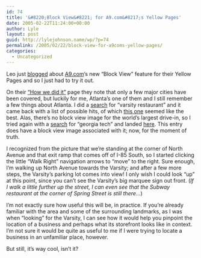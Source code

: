 ```yaml
---
id: 74
title: '&#8220;Block View&#8221; for A9.com&#8217;s Yellow Pages'
date: 2005-02-22T11:24:00+00:00
author: Lyle
layout: post
guid: http://lylejohnson.name/wp/?p=74
permalink: /2005/02/22/block-view-for-a9coms-yellow-pages/
categories:
  - Uncategorized
---
```

Leo just [blogged](http://leobard.twoday.net/stories/535392/) about [A9.com](http://a9.com)&#8216;s new &#8220;Block View&#8221; feature for their Yellow Pages and so I just had to try it out.

On their [&#8220;How we did it&#8221;](http://www.a9.com/-/company/YellowPages.jsp) page they note that only a few major cities have been covered, but luckily for me, Atlanta&#8217;s one of them and I still remember a few things about Atlanta. I did a [search](http://a9.com/varsity%20restaurant) for &#8220;varsity restaurant&#8221; and it came back with a list of possible hits, of which [this one](http://www.amazon.com/gp/yp/B0004C34C0/104-3627336-7840738?) seemed like the best. Alas, there&#8217;s no block view image for the world&#8217;s largest drive-in, so I tried again with a [search](http://a9.com/georgia%20tech) for &#8220;georgia tech&#8221; and landed [here](http://www.amazon.com/gp/yp/B0004CPMPC/104-3627336-7840738?). This entry does have a block view image associated with it; now, for the moment of truth.

I recognized from the picture that we&#8217;re standing at the corner of North Avenue and that exit ramp that comes off of I-85 South, so I started clicking the little &#8220;Walk Right&#8221; navigation arrows to &#8220;move&#8221; to the right. Sure enough, I&#8217;m walking up North Avenue towards the Varsity; and after a few more steps, the Varsity&#8217;s parking lot comes into view! I only wish I could look &#8220;up&#8221; at this point, since you can&#8217;t see the Varsity&#8217;s big marquee sign out front. (_If I walk a little further up the street, I can even see that the Subway restaurant at the corner of Spring Street is still there&#8230;_)

I&#8217;m not exactly sure how useful this will be, in practice. If you&#8217;re already familiar with the area and some of the surrounding landmarks, as I was when &#8220;looking&#8221; for the Varsity, I can see how it would help you pinpoint the location of a business and perhaps what its storefront looks like in context. I&#8217;m not sure it would be quite as useful to me if I were trying to locate a business in an unfamiliar place, however.

But still, it&#8217;s way cool, isn&#8217;t it?
